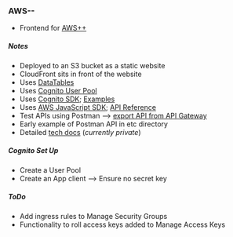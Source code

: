 ### AWS--

* Frontend for [AWS++](https://github.com/philenz/awsplusplus.git)

##### Notes

* Deployed to an S3 bucket as a static website
* CloudFront sits in front of the website
* Uses [DataTables](https://datatables.net/)
* Uses [Cognito User Pool](http://docs.aws.amazon.com/cognito/latest/developerguide/getting-started-with-cognito-user-pools.html)
* Uses [Cognito SDK](https://github.com/aws/amazon-cognito-identity-js/); [Examples](http://docs.aws.amazon.com/cognito/latest/developerguide/using-amazon-cognito-user-identity-pools-javascript-examples.html)
* Uses [AWS JavaScript SDK](https://sdk.amazonaws.com/builder/js/); [API Reference](http://docs.aws.amazon.com/AWSJavaScriptSDK/latest/top-level-namespace.html)
* Test APIs using Postman --> [export API from API Gateway](https://www.getpostman.com/aws)
* Early example of Postman API in etc directory
* Detailed [tech docs](https://docs.google.com/document/d/15RVTy_AeP72Prrm95TconbeW_f7KfU8dC8ifU7lhLJA/edit#) (_currently private_) 

##### Cognito Set Up

* Create a User Pool
* Create an App client --> Ensure no secret key

##### ToDo

* Add ingress rules to Manage Security Groups
* Functionality to roll access keys added to Manage Access Keys
